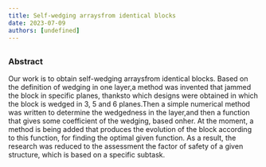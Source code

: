 ```yaml
---
title: Self-wedging arraysfrom identical blocks
date: 2023-07-09
authors: [undefined]
---
```


## 

### Abstract

Our work is to obtain self-wedging arraysfrom identical blocks. Based on the definition of wedging in one layer,a method was invented that jammed the block in specific planes, thanksto which designs were obtained in which the block is wedged in 3, 5 and 6 planes.Then a simple numerical method was written to determine the wedgedness in the layer,and then a function that gives some coefficient of the wedging, based onher. At the moment, a method is being added that produces the evolution of the block according to this function, for finding the optimal given function. As a result, the research was reduced to the assessment the factor of safety of a given structure, which is based on a specific subtask.



